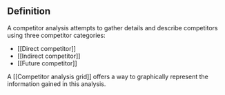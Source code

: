 ## Definition
A competitor analysis attempts to gather details and describe competitors using three competitor categories: 
- [[Direct competitor]]
- [[Indirect competitor]]
- [[Future competitor]]

A [[Competitor analysis grid]] offers a way to graphically represent the information gained in this analysis.